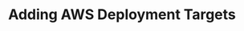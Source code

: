 ---
layout: post
title: Adding AWS Deployment Targets
order: 32
# Change this to true when ready
published: false
redirect_from:
  - /spinnaker_install_admin_guides/add-aws-account/
  - /spinnaker_install_admin_guides/add_aws_account/
  - /spinnaker-install-admin-guides/add_aws_account/
---